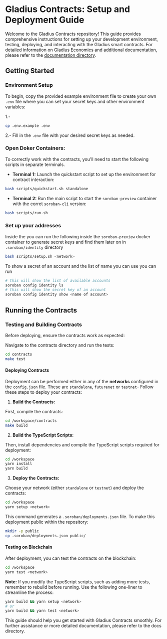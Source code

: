 # Gladius Contracts: Setup and Deployment Guide

Welcome to the Gladius Contracts repository! This guide provides comprehensive instructions for setting up your development environment, testing, deploying, and interacting with the Gladius smart contracts. For detailed information on Gladius Economics and additional documentation, please refer to the [documentation directory](./docs/README.md).

## Getting Started

### Environment Setup

To begin, copy the provided example environment file to create your own `.env` file where you can set your secret keys and other environment variables:

1.- 
```sh
cp .env.example .env
```
2.- 
Fill in the `.env` file with your desired secret keys as needed.

### Open Doker Containers:

To correctly work with the contracts, you'll need to start the following scripts in separate terminals.

- **Terminal 1:** Launch the quickstart script to set up the environment for contract interaction:

```sh
bash scripts/quickstart.sh standalone
```

- **Terminal 2:** Run the main script to start the `soroban-preview` container with the corret `soroban-cli` version:

```sh
bash scripts/run.sh
```

### Set up your addresses

Inside the you can run the following inside the `soroban-preview` docker container to generate secret keys and find them later on in `.soroban/identity` directory

```bash
bash scripts/setup.sh <network>
```

To show a secret of an account and the list of name you can use you can run

```bash
# this will show the list of available accounts
soroban config identity ls
# this will show the secret key of an account
soroban config identity show <name of account>
```

## Running the Contracts

### Testing and Building Contracts

Before deploying, ensure the contracts work as expected:

Navigate to the contracts directory and run the tests:

```sh
cd contracts
make test
```

#### Deploying Contracts

Deployment can be performed either in any of the **networks** configured in the `config.json` file. These are `standalone`, `futurenet` or `testnet`- Follow these steps to deploy your contracts:

1. **Build the Contracts:**

First, compile the contracts:

```bash
cd /workspace/contracts
make build
```

2. **Build the TypeScript Scripts:**

Then, install dependencies and compile the TypeScript scripts required for deployment:

```bash
cd /workspace
yarn install
yarn build
```

3. **Deploy the Contracts:**

Choose your network (either `standalone` or `testnet`) and deploy the contracts:

```sh
cd /workspace
yarn setup <network>
```

This command generates a `.soroban/deployments.json` file. To make this deployment public within the repository:

```sh
mkdir -p public
cp .soroban/deployments.json public/
```

#### Testing on Blockchain

After deployment, you can test the contracts on the blockchain:

```bash
cd /workspace
yarn test <network>
```

**Note:** If you modify the TypeScript scripts, such as adding more tests, remember to rebuild before running. Use the following one-liner to streamline the process:

```bash
yarn build && yarn setup <network>
# or
yarn build && yarn test <network>
```

This guide should help you get started with Gladius Contracts smoothly. For further assistance or more detailed documentation, please refer to the docs directory.

